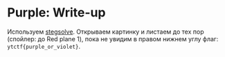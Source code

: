 # Purple: Write-up

Используем [stegsolve](http://www.caesum.com/handbook/Stegsolve.jar). Открываем картинку и листаем
до тех пор (спойлер: до Red plane 1), пока не увидим в правом нижнем углу флаг:
`ytctf{purple_or_violet}`.
